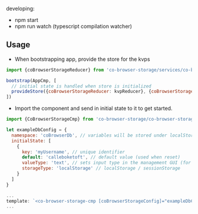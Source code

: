 developing:

- npm start
- npm run watch (typescript compilation watcher)

## Usage

- When bootstrapping app, provide the store for the kvps

```javascript
import {coBrowserStorageReducer} from 'co-browser-storage/services/co-browser-storage-reducer'

bootstrap(AppCmp, [
  // initial state is handled when store is initialized
  provideStore({coBrowserStorageReducer: kvpReducer}, {coBrowserStorageReducer: []})
])
```

- Import the component and send in initial state to it to get started.

```javascript
import {CoBrowserStorageCmp} from 'co-browser-storage/co-browser-storage-cmp'

let exampleDbConfig = {
  namespace: 'coBrowserDb', // variables will be stored under localStorage['coBrowserDb' + '.' + 'myUserName']
  initialState: [
    {
      key: 'myUsername', // unique identifier
      default: 'calleboketoft', // default value (used when reset)
      valueType: 'text', // sets input type in the management GUI (for example text/password/number)
      storageType: 'localStorage' // localStorage / sessionStorage
    }
  ]
}

...
template: `<co-browser-storage-cmp [coBrowserStorageConfig]="exampleDbConfig"></co-browser-storage-cmp>`
...
```
